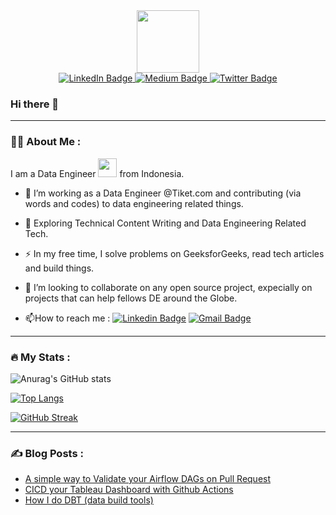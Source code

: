 
<!--
**jayamanikharyono/jayamanikharyono** is a ✨ _special_ ✨ repository because its `README.md` (this file) appears on your GitHub profile.

Here are some ideas to get you started:

- 🔭 I’m currently working on ...
- 🌱 I’m currently learning ...
- 👯 I’m looking to collaborate on ...
- 🤔 I’m looking for help with ...
- 💬 Ask me about ...
- 📫 How to reach me: ...
- 😄 Pronouns: ...
- ⚡ Fun fact: ...
-->

<div id="header" align="center">
  <img src="https://media.giphy.com/media/M9gbBd9nbDrOTu1Mqx/giphy.gif" width="100"/>
</div>
<div id="badges" align="center">
  <a href="https://www.linkedin.com/in/jayamanikharyono/">
    <img src="https://img.shields.io/badge/LinkedIn-blue?style=for-the-badge&logo=linkedin&logoColor=white" alt="LinkedIn Badge"/>
  </a>
  <a href="https://twitter.com/jayamanik16">
    <img src="https://img.shields.io/badge/Medium-gray?style=for-the-badge&logo=medium&logoColor=white" alt="Medium Badge"/>
  </a>
  <a href="https://twitter.com/jayamanik16">
    <img src="https://img.shields.io/badge/Twitter-blue?style=for-the-badge&logo=twitter&logoColor=white" alt="Twitter Badge"/>
  </a>
</div>
<div align="center">
  <img src="https://komarev.com/ghpvc/?username=jayamanikharyono&style=flat-square&color=blue" alt="" align="center"/>
</div>

### Hi there 👋

---

### :woman_technologist: About Me :

I am a Data Engineer <img src="https://media.giphy.com/media/WUlplcMpOCEmTGBtBW/giphy.gif" width="30"> from Indonesia.

- :telescope: I’m working as a Data Engineer @Tiket.com and contributing (via words and codes) to data engineering related things.

- :seedling: Exploring Technical Content Writing and Data Engineering Related Tech.

- :zap: In my free time, I solve problems on GeeksforGeeks, read tech articles and build things.

- 👯 I’m looking to collaborate on any open source project, expecially on projects that can help fellows DE around the Globe.

- :mailbox:How to reach me :  [![Linkedin Badge](https://img.shields.io/badge/-jayamanikharyono-blue?style=flat&logo=Linkedin&logoColor=white)](https://www.linkedin.com/in/jayamanikharyono/) 
[![Gmail Badge](https://img.shields.io/badge/-jayaharyonomanik@gmail.com-grey?style=flat&logo=Gmail&logoColor=white)](jayaharyonomanik@gmail.com)

---

### :fire: My Stats :

![Anurag's GitHub stats](https://github-readme-stats.vercel.app/api?username=jayamanikharyono&show_icons=true&theme=radical)

[![Top Langs](https://github-readme-stats.vercel.app/api/top-langs/?username=jayamanikharyono&layout=compact&theme=radical)](https://github.com/anuraghazra/github-readme-stats)

[![GitHub Streak](http://github-readme-streak-stats.herokuapp.com?user=jayamanikharyono&theme=dark)](https://git.io/streak-stats)

---

### :writing_hand: Blog Posts :

<!-- BLOG-POST-LIST:START -->
- [A simple way to Validate your Airflow DAGs on Pull Request](https://faun.pub/a-simple-way-to-validate-your-airflow-dags-upon-pull-request-1b25f19dd496?source=rss-2c8a2496b272------2)
- [CICD your Tableau Dashboard with Github Actions](https://medium.easyread.co/cicd-your-tableau-dashboard-with-github-actions-4fe2d336f0be?source=rss-2c8a2496b272------2)
- [How I do DBT &lpar;data build tools&rpar;](https://medium.easyread.co/how-i-do-dbt-data-build-tools-3324807d9ff2?source=rss-2c8a2496b272------2)
<!-- BLOG-POST-LIST:END -->


